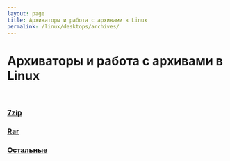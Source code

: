 ```yaml
---
layout: page
title: Архиваторы и работа с архивами в Linux
permalink: /linux/desktops/archives/
---
```


# Архиваторы и работа с архивами в Linux

<br/>

### [7zip](/linux/desktops/archives/7zip/)

### [Rar](/linux/desktops/archives/rar/)

### [Остальные](/linux/desktops/archives/other/)
